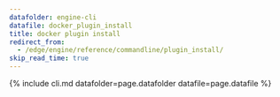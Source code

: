 ```yaml
---
datafolder: engine-cli
datafile: docker_plugin_install
title: docker plugin install
redirect_from:
  - /edge/engine/reference/commandline/plugin_install/
skip_read_time: true
---
```

<!--
Sorry, but the contents of this page are automatically generated from
Docker's source code. If you want to suggest a change to the text that appears
here, you'll need to find the string by searching this repo:

https://github.com/docker/cli
-->
{% include cli.md datafolder=page.datafolder datafile=page.datafile %}
